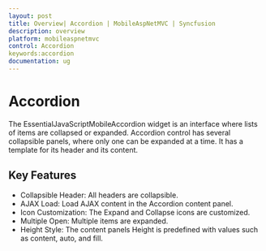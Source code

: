 ```yaml
---
layout: post
title: Overview| Accordion | MobileAspNetMVC | Syncfusion
description: overview
platform: mobileaspnetmvc
control: Accordion
keywords:accordion
documentation: ug
---
```


# Accordion

The EssentialJavaScriptMobileAccordion widget is an interface where lists of items are collapsed or expanded. Accordion control has several collapsible panels, where only one can be expanded at a time. It has a template for its header and its content.

## Key Features

* Collapsible Header: All headers are collapsible.
* AJAX Load: Load AJAX content in the Accordion content panel.
* Icon Customization: The Expand and Collapse icons are customized.
* Multiple Open: Multiple items are expanded.
* Height Style: The content panels Height is predefined with values such as content, auto, and fill.



